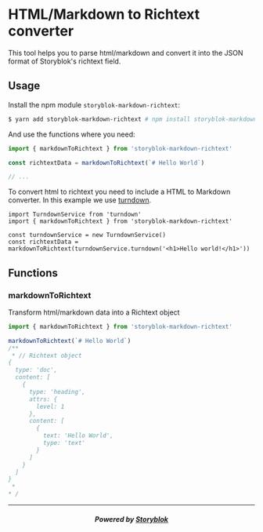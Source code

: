 # HTML/Markdown to Richtext converter

This tool helps you to parse html/markdown and convert it into the JSON format of Storyblok's richtext field.

## Usage

Install the npm module `storyblok-markdown-richtext`:

```sh
$ yarn add storyblok-markdown-richtext # npm install storyblok-markdown-richtext
```

And use the functions where you need:

```js
import { markdownToRichtext } from 'storyblok-markdown-richtext'

const richtextData = markdownToRichtext(`# Hello World`)

// ...
```

To convert html to richtext you need to include a HTML to Markdown converter. In this example we use [turndown](https://github.com/domchristie/turndown).

```
import TurndownService from 'turndown'
import { markdownToRichtext } from 'storyblok-markdown-richtext'

const turndownService = new TurndownService()
const richtextData = markdownToRichtext(turndownService.turndown('<h1>Hello world!</h1>'))
```

## Functions

### markdownToRichtext

Transform html/markdown data into a Richtext object

```js
import { markdownToRichtext } from 'storyblok-markdown-richtext'

markdownToRichtext(`# Hello World`)
/**
 * // Richtext object
{
  type: 'doc',
  content: [
    {
      type: 'heading',
      attrs: {
        level: 1
      },
      content: [
        {
          text: 'Hello World',
          type: 'text'
        }
      ]
    }
  ]
}
 *
* /
```

---

<p align="center">
  <h5 align="center">Powered by <a href="https://www.storyblok.com/" title="link to the Storyblok website">Storyblok</a></h5>
</p>
